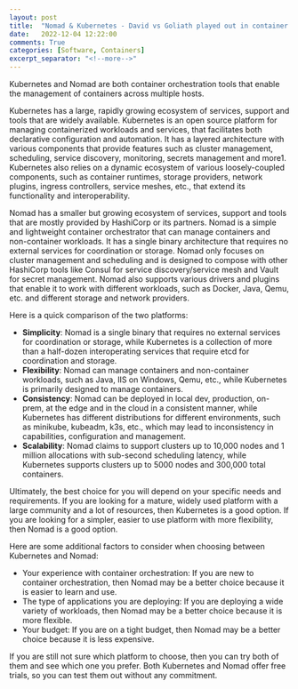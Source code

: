 ```yaml
---
layout: post
title:  "Nomad & Kubernetes - David vs Goliath played out in container orchestration"
date:   2022-12-04 12:22:00
comments: True
categories: [Software, Containers]
excerpt_separator: "<!--more-->"
---
```


Kubernetes and Nomad are both container orchestration tools that enable the management of containers across multiple hosts. 

Kubernetes has a large, rapidly growing ecosystem of services, support and tools that are widely available. Kubernetes is an open source platform for managing containerized workloads and services, that facilitates both declarative configuration and automation. It has a layered architecture with various components that provide features such as cluster management, scheduling, service discovery, monitoring, secrets management and more1. Kubernetes also relies on a dynamic ecosystem of various loosely-coupled components, such as container runtimes, storage providers, network plugins, ingress controllers, service meshes, etc., that extend its functionality and interoperability.

<!--more-->

Nomad has a smaller but growing ecosystem of services, support and tools that are mostly provided by HashiCorp or its partners. Nomad is a simple and lightweight container orchestrator that can manage containers and non-container workloads. It has a single binary architecture that requires no external services for coordination or storage. Nomad only focuses on cluster management and scheduling and is designed to compose with other HashiCorp tools like Consul for service discovery/service mesh and Vault for secret management. Nomad also supports various drivers and plugins that enable it to work with different workloads, such as Docker, Java, Qemu, etc. and different storage and network providers.

Here is a quick comparison of the two platforms:

- **Simplicity**: Nomad is a single binary that requires no external services for coordination or storage, while Kubernetes is a collection of more than a half-dozen interoperating services that require etcd for coordination and storage.
- **Flexibility**: Nomad can manage containers and non-container workloads, such as Java, IIS on Windows, Qemu, etc., while Kubernetes is primarily designed to manage containers.
- **Consistency**: Nomad can be deployed in local dev, production, on-prem, at the edge and in the cloud in a consistent manner, while Kubernetes has different distributions for different environments, such as minikube, kubeadm, k3s, etc., which may lead to inconsistency in capabilities, configuration and management.
- **Scalability**: Nomad claims to support clusters up to 10,000 nodes and 1 million allocations with sub-second scheduling latency, while Kubernetes supports clusters up to 5000 nodes and 300,000 total containers.

Ultimately, the best choice for you will depend on your specific needs and requirements. If you are looking for a mature, widely used platform with a large community and a lot of resources, then Kubernetes is a good option. If you are looking for a simpler, easier to use platform with more flexibility, then Nomad is a good option.

Here are some additional factors to consider when choosing between Kubernetes and Nomad:

- Your experience with container orchestration: If you are new to container orchestration, then Nomad may be a better choice because it is easier to learn and use.
- The type of applications you are deploying: If you are deploying a wide variety of workloads, then Nomad may be a better choice because it is more flexible.
- Your budget: If you are on a tight budget, then Nomad may be a better choice because it is less expensive.

If you are still not sure which platform to choose, then you can try both of them and see which one you prefer. Both Kubernetes and Nomad offer free trials, so you can test them out without any commitment.